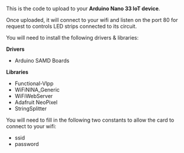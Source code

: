 This is the code to upload to your **Arduino Nano 33 IoT device**.

Once uploaded, it will connect to your wifi and listen on the port 80 for request to controls LED strips connected to its circuit.

You will need to install the following drivers & libraries:

**Drivers**

- Arduino SAMD Boards

**Libraries**
- Functional-Vlpp
- WiFiNINA_Generic
- WiFiWebServer
- Adafruit NeoPixel
- StringSplitter

You will need to fill in the following two constants to allow the card to connect to your wifi:

- ssid
- password
